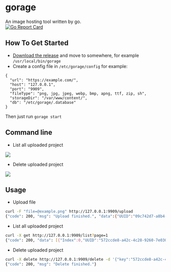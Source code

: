 # gorage
An image hosting tool written by go.  
[![Go Report Card](https://goreportcard.com/badge/github.com/moonagic/gorage)](https://goreportcard.com/report/github.com/moonagic/gorage)

## How To Get Started
* [Download the release](https://github.com/moonagic/gorage/releases) and move to somewhere, for example `/usr/local/bin/gorage`
* Create a config file in `/etc/gorage/config`
for example:
```
{
  "url": "https://example.com/",
  "host": "127.0.0.1",
  "port": "9909",
  "fileType": "png, jpg, jpeg, webp, bmp, apng, ttf, zip, sh",
  "storageDir": "/var/www/content/",
  "db": "/etc/gorage/.database"
}
```
Then just run `gorage start`

## Command line
* List all uploaded project
<img src="https://github.com/moonagic/gorage/blob/master/images/list.png">

* Delete uploaded project
<img src="https://github.com/moonagic/gorage/blob/master/images/delete.png">

## Usage
* Upload file  
```bash
curl -F "file=@example.png" http://127.0.0.1:9909/upload
{"code": 200, "msg": "Upload finished.", "data":{"UUID":"09c742d7-a8b4-4923-ace7-199aa0e2d169","FileName":"gorage.zip","Directory":"2018/6/13/wfxyoyyxqu43bap7/","TagTime":"1528882517983","UploadTime":"2018-06-13 17:35:17"}, "url":"http://example.com/content/2018/6/13/wfxyoyyxqu43bap7/gorage.zip"}
```

* List all uploaded project  
```bash
curl -X get http://127.0.0.1:9909/list?page=1
{"code": 200, "data": [{"Index":0,"UUID":"572ccde8-a42c-4c28-9260-7e030d4fb8e5","TagTime":"1528186905334"},{"Index":1,"UUID":"c8368d8b-8ca2-4ebe-9667-e018625aa8e1","TagTime":"1528267017421"},{"Index":2,"UUID":"38bbe867-02a8-4e2a-8203-74830afd9454","TagTime":"1528267854439"}]}
```

* Delete uploaded project  
```bash
curl -X delete http://127.0.0.1:9909/delete -d '{"key":"572ccde8-a42c-4c28-9260-7e030d4fb8e5"}'
{"code": 200, "msg": "Delete finished."}
```
